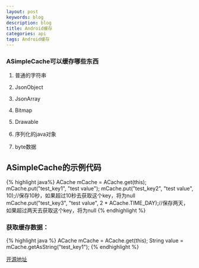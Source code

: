 ```yaml
---
layout: post
keywords: blog
description: blog
title: Android缓存
categories: api
tags: Android缓存
---
```


### ASimpleCache可以缓存哪些东西

1. 普通的字符串

1. JsonObject

1. JsonArray

1. Bitmap

1. Drawable

1. 序列化的java对象

1. byte数据

## ASimpleCache的示例代码

{% highlight java%}
ACache mCache = ACache.get(this);
mCache.put("test_key1", "test value");
mCache.put("test_key2", "test value", 10);//保存10秒，如果超过10秒去获取这个key，将为null
mCache.put("test_key3", "test value", 2 * ACache.TIME_DAY);//保存两天，如果超过两天去获取这个key，将为null
{% endhighlight %}

### 获取缓存数据：

{% highlight java %}
ACache mCache = ACache.get(this);
String value = mCache.getAsString("test_key1");
{% endhighlight %}

[开源地址](https://github.com/yangfuhai/ASimpleCache)